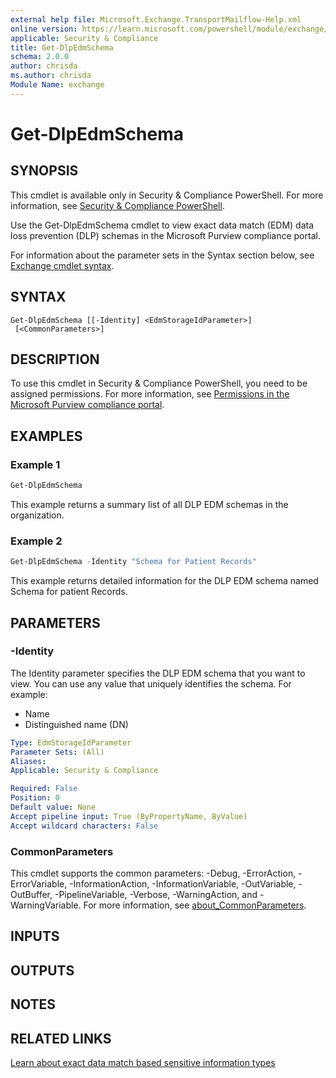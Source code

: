 ```yaml
---
external help file: Microsoft.Exchange.TransportMailflow-Help.xml
online version: https://learn.microsoft.com/powershell/module/exchange/get-dlpedmschema
applicable: Security & Compliance
title: Get-DlpEdmSchema
schema: 2.0.0
author: chrisda
ms.author: chrisda
Module Name: exchange
---
```


# Get-DlpEdmSchema

## SYNOPSIS
This cmdlet is available only in Security & Compliance PowerShell. For more information, see [Security & Compliance PowerShell](https://learn.microsoft.com/powershell/exchange/scc-powershell).

Use the Get-DlpEdmSchema cmdlet to view exact data match (EDM) data loss prevention (DLP) schemas in the Microsoft Purview compliance portal.

For information about the parameter sets in the Syntax section below, see [Exchange cmdlet syntax](https://learn.microsoft.com/powershell/exchange/exchange-cmdlet-syntax).

## SYNTAX

```
Get-DlpEdmSchema [[-Identity] <EdmStorageIdParameter>]
 [<CommonParameters>]
```

## DESCRIPTION
To use this cmdlet in Security & Compliance PowerShell, you need to be assigned permissions. For more information, see [Permissions in the Microsoft Purview compliance portal](https://learn.microsoft.com/purview/microsoft-365-compliance-center-permissions).

## EXAMPLES

### Example 1
```powershell
Get-DlpEdmSchema
```

This example returns a summary list of all DLP EDM schemas in the organization.

### Example 2
```powershell
Get-DlpEdmSchema -Identity "Schema for Patient Records"
```

This example returns detailed information for the DLP EDM schema named Schema for patient Records.

## PARAMETERS

### -Identity
The Identity parameter specifies the DLP EDM schema that you want to view. You can use any value that uniquely identifies the schema. For example:

- Name
- Distinguished name (DN)

```yaml
Type: EdmStorageIdParameter
Parameter Sets: (All)
Aliases:
Applicable: Security & Compliance

Required: False
Position: 0
Default value: None
Accept pipeline input: True (ByPropertyName, ByValue)
Accept wildcard characters: False
```

### CommonParameters
This cmdlet supports the common parameters: -Debug, -ErrorAction, -ErrorVariable, -InformationAction, -InformationVariable, -OutVariable, -OutBuffer, -PipelineVariable, -Verbose, -WarningAction, and -WarningVariable. For more information, see [about_CommonParameters](https://go.microsoft.com/fwlink/p/?LinkID=113216).

## INPUTS

## OUTPUTS

## NOTES

## RELATED LINKS

[Learn about exact data match based sensitive information types](https://learn.microsoft.com/purview/sit-learn-about-exact-data-match-based-sits)
